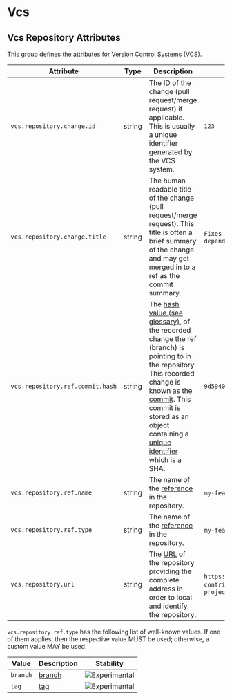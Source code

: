 <!--- Hugo front matter used to generate the website version of this page:
--->

<!-- NOTE: THIS FILE IS AUTOGENERATED. DO NOT EDIT BY HAND. -->
<!-- see templates/registry/markdown/attribute_namespace.md.j2 -->

# Vcs

## Vcs Repository Attributes

This group defines the attributes for [Version Control Systems (VCS)](https://en.wikipedia.org/wiki/Version_control).

| Attribute                        | Type   | Description                                                                                                                                                                                                                                                                                                                                                                                                                                    | Examples                                                                                                                             | Stability                                                        |
| -------------------------------- | ------ | ---------------------------------------------------------------------------------------------------------------------------------------------------------------------------------------------------------------------------------------------------------------------------------------------------------------------------------------------------------------------------------------------------------------------------------------------- | ------------------------------------------------------------------------------------------------------------------------------------ | ---------------------------------------------------------------- |
| `vcs.repository.change.id`       | string | The ID of the change (pull request/merge request) if applicable. This is usually a unique identifier generated by the VCS system.                                                                                                                                                                                                                                                                                                              | `123`                                                                                                                                | ![Experimental](https://img.shields.io/badge/-experimental-blue) |
| `vcs.repository.change.title`    | string | The human readable title of the change (pull request/merge request). This title is often a brief summary of the change and may get merged in to a ref as the commit summary.                                                                                                                                                                                                                                                                   | `Fixes broken thing`; `feat: add my new feature`; `[chore] update dependency`                                                        | ![Experimental](https://img.shields.io/badge/-experimental-blue) |
| `vcs.repository.ref.commit.hash` | string | The [hash value (see glossary)](https://nvlpubs.nist.gov/nistpubs/FIPS/NIST.FIPS.186-5.pdf), of the recorded change the ref (branch) is pointing to in the repository. This recorded change is known as the [commit](https://git-scm.com/docs/git-commit). This commit is stored as an object containing a [unique identifier](https://git-scm.com/docs/gitglossary#Documentation/gitglossary.txt-aiddefobjectnameaobjectname) which is a SHA. | `9d59409acf479dfa0df1aa568182e43e43df8bbe28d60fcf2bc52e30068802cc`                                                                   | ![Experimental](https://img.shields.io/badge/-experimental-blue) |
| `vcs.repository.ref.name`        | string | The name of the [reference](https://git-scm.com/docs/gitglossary#def_ref) in the repository.                                                                                                                                                                                                                                                                                                                                                   | `my-feature-branch`; `tag-1-test`                                                                                                    | ![Experimental](https://img.shields.io/badge/-experimental-blue) |
| `vcs.repository.ref.type`        | string | The name of the [reference](https://git-scm.com/docs/gitglossary#def_ref) in the repository.                                                                                                                                                                                                                                                                                                                                                   | `my-feature-branch`; `tag-1-test`                                                                                                    | ![Experimental](https://img.shields.io/badge/-experimental-blue) |
| `vcs.repository.url`             | string | The [URL](https://en.wikipedia.org/wiki/URL) of the repository providing the complete address in order to local and identify the repository.                                                                                                                                                                                                                                                                                                   | `https://github.com/opentelemetry/open-telemetry-collector-contrib`; `https://gitlab.com/my-org/my-project/my-projects-project/repo` | ![Experimental](https://img.shields.io/badge/-experimental-blue) |

`vcs.repository.ref.type` has the following list of well-known values. If one of them applies, then the respective value MUST be used; otherwise, a custom value MAY be used.

| Value    | Description                                                                                      | Stability                                                        |
| -------- | ------------------------------------------------------------------------------------------------ | ---------------------------------------------------------------- |
| `branch` | [branch](https://git-scm.com/docs/gitglossary#Documentation/gitglossary.txt-aiddefbranchabranch) | ![Experimental](https://img.shields.io/badge/-experimental-blue) |
| `tag`    | [tag](https://git-scm.com/docs/gitglossary#Documentation/gitglossary.txt-aiddeftagatag)          | ![Experimental](https://img.shields.io/badge/-experimental-blue) |
